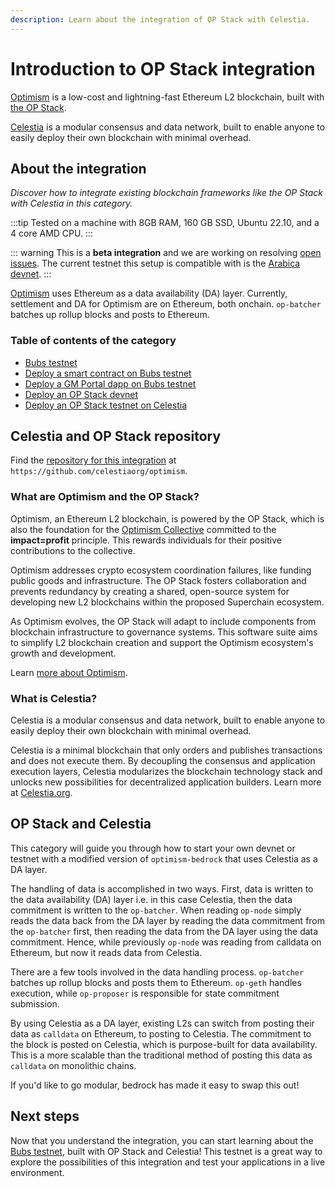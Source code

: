 ```yaml
---
description: Learn about the integration of OP Stack with Celestia.
---
```


# Introduction to OP Stack integration

[Optimism](https://optimism.io) is a low-cost and lightning-fast Ethereum
L2 blockchain, built with [the OP Stack](https://stack.optimism.io/).

[Celestia](https://celestia.org) is a modular consensus and data network,
built to enable anyone to easily deploy their own blockchain with
minimal overhead.

## About the integration

_Discover how to integrate existing blockchain frameworks
like the OP Stack with Celestia in this category._

:::tip
Tested on a machine with 8GB RAM, 160 GB SSD,
Ubuntu 22.10, and a 4 core AMD CPU.
:::

::: warning
This is a **beta integration** and we are working on resolving
[open issues](https://github.com/celestiaorg/optimism/issues).
The current testnet this setup is compatible with is the
[Arabica devnet](../../nodes/arabica-devnet).
:::

[Optimism](https://www.optimism.io/) uses Ethereum as
a data availability (DA) layer. Currently, settlement and DA for
Optimism are on Ethereum, both onchain. `op-batcher` batches up
rollup blocks and posts to Ethereum.

### Table of contents of the category

- [Bubs testnet](../bubs-testnet)
- [Deploy a smart contract on Bubs testnet](../deploy-on-bubs)
- [Deploy a GM Portal dapp on Bubs testnet](../gm-portal-bubs)
- [Deploy an OP Stack devnet](../optimism-devnet)
- [Deploy an OP Stack testnet on Celestia](../optimism)

## Celestia and OP Stack repository

Find the
[repository for this integration](https://github.com/celestiaorg/optimism/)
at `https://github.com/celestiaorg/optimism`.

### What are Optimism and the OP Stack?

Optimism, an Ethereum L2 blockchain, is powered by the OP Stack,
which is also the foundation for the
[Optimism Collective](https://app.optimism.io/announcement) committed
to the **impact=profit** principle. This rewards individuals for their
positive contributions to the collective.

Optimism addresses crypto ecosystem coordination failures, like funding public
goods and infrastructure. The OP Stack fosters collaboration and prevents
redundancy by creating a shared, open-source system for developing new L2
blockchains within the proposed Superchain ecosystem.

As Optimism evolves, the OP Stack will adapt to include components from
blockchain infrastructure to governance systems. This software suite aims
to simplify L2 blockchain creation and support the Optimism ecosystem's
growth and development.

Learn [more about Optimism](https://www.optimism.io/).

### What is Celestia?

Celestia is a modular consensus and data network, built to enable anyone to
easily deploy their own blockchain with minimal overhead.

Celestia is a minimal blockchain that only orders and publishes transactions
and does not execute them. By decoupling the consensus and application
execution layers, Celestia modularizes the blockchain technology stack
and unlocks new possibilities for decentralized application builders.
Learn more at [Celestia.org](https://celestia.org).

## OP Stack and Celestia

This category will guide you through how to start your own devnet or testnet
with a modified version of `optimism-bedrock` that uses Celestia as a
DA layer.

The handling of data is accomplished in two ways. First, data is written
to the data availability (DA) layer i.e. in this case Celestia, then the
data commitment is written to the `op-batcher`. When reading `op-node`
simply reads the data back from the DA layer by reading the
data commitment from the `op-batcher` first, then reading the
data from the DA layer using the data commitment. Hence, while
previously `op-node` was reading from calldata on Ethereum,
but now it reads data from Celestia.

There are a few tools involved in the data handling process. `op-batcher`
batches up rollup blocks and posts them to Ethereum. `op-geth` handles
execution, while `op-proposer` is responsible for state commitment
submission.

By using Celestia as a DA layer, existing L2s can switch from posting
their data as `calldata` on Ethereum, to posting to Celestia.
The commitment to the block is posted on Celestia, which is
purpose-built for data availability. This is a more scalable than
the traditional method of posting this data as `calldata` on monolithic chains.

If you'd like to go modular, bedrock has
made it easy to swap this out!

## Next steps

Now that you understand the integration, you can start learning about the
[Bubs testnet](../bubs-testnet), built with OP Stack and Celestia! This
testnet is a great way to explore the possibilities of this integration
and test your applications in a live environment.
